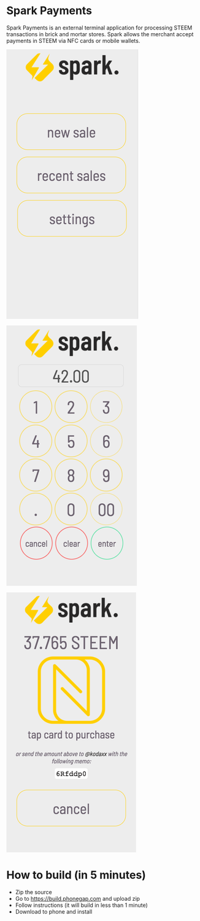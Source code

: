 # Spark Payments
Spark Payments is an external terminal application for processing STEEM transactions in brick and mortar stores. Spark allows the merchant accept payments in STEEM via NFC cards or mobile wallets.

![alt text](https://github.com/SteemPay/spark-payments/blob/master/screenshots/home.png "Spark Payments")

![alt text](https://github.com/SteemPay/spark-payments/blob/master/screenshots/entry.png "Amount Entry")

![alt text](https://github.com/SteemPay/spark-payments/blob/master/screenshots/sale.png "Payment Screen")

# How to build (in 5 minutes)
- Zip the source
- Go to https://build.phonegap.com and upload zip
- Follow instructions (it will build in less than 1 minute)
- Download to phone and install
